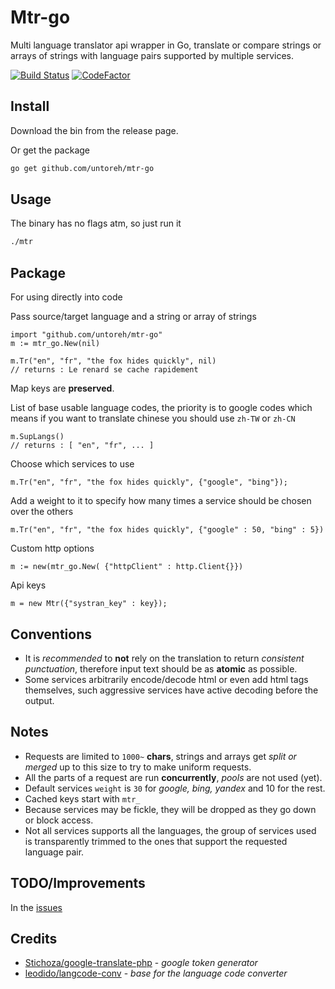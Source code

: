 # Mtr-go
Multi language translator api wrapper in Go, translate or compare strings or arrays of strings with language pairs supported by multiple services.

[![Build Status](https://travis-ci.org/untoreh/mtr.svg?branch=master)](https://travis-ci.org/untoreh/mtr)
[![CodeFactor](https://www.codefactor.io/repository/github/untoreh/mtr-go/badge)](https://www.codefactor.io/repository/github/untoreh/mtr-go)

## Install 
Download the bin from the release page.

Or get the package
```bash
go get github.com/untoreh/mtr-go
```
 
## Usage
The binary has no flags atm, so just run it
```bash
./mtr
```
## Package
For using directly into code

Pass source/target language and a string or array of strings
```golang
import "github.com/untoreh/mtr-go"
m := mtr_go.New(nil)

m.Tr("en", "fr", "the fox hides quickly", nil)
// returns : Le renard se cache rapidement

```
Map keys are __preserved__.

List of base usable language codes, the priority is to google codes which means if you want 
to translate chinese you should use `zh-TW` or `zh-CN`
```golang
m.SupLangs()
// returns : [ "en", "fr", ... ]
```

Choose which services to use

```golang
m.Tr("en", "fr", "the fox hides quickly", {"google", "bing"});
```

Add a weight to it to specify how many times a service should be chosen over the others
```golang
m.Tr("en", "fr", "the fox hides quickly", {"google" : 50, "bing" : 5})
```

Custom http options 
```golang
m := new(mtr_go.New( {"httpClient" : http.Client{}})
```

Api keys 
```golang
m = new Mtr({"systran_key" : key});
```

## Conventions
- It is _recommended_ to **not** rely on the translation to return _consistent punctuation_, 
therefore input text should be as __atomic__ as possible.
- Some services arbitrarily encode/decode html or even add html tags themselves, such 
aggressive services have active decoding before the output.

## Notes
- Requests are limited to `1000~` __chars__, strings and arrays get _split or merged_ up to this
size to try to make uniform requests. 
- All the parts of a request are run __concurrently__, _pools_ are not used (yet).
- Default services `weight` is `30` for _google, bing, yandex_ and 10 for the rest.
- Cached keys start with `mtr_`
- Because services may be fickle, they will be dropped as they go down or block access.
- Not all services supports all the languages, the group of services used is transparently trimmed to the ones that support the requested language pair.

## TODO/Improvements
In the [issues](https://github.com/untoreh/mtr-go/issues)

## Credits
- [Stichoza/google-translate-php](https://github.com/Stichoza/google-translate-php) - _google token generator_
- [leodido/langcode-conv](https://github.com/leodido/langcode-conv) - _base for the language code converter_

